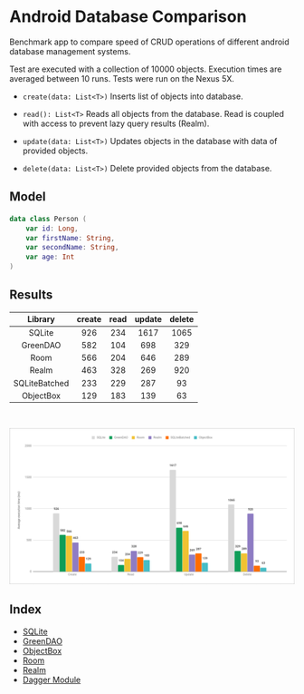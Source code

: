 # Android Database Comparison

Benchmark app to compare speed of CRUD operations of different android database management systems.

Test are executed with a collection of 10000 objects. Execution times are averaged between 10 runs. Tests were run on the Nexus 5X.

- ```create(data: List<T>)``` Inserts list of objects into database.

- ```read(): List<T>``` Reads all objects from the database. Read is coupled with access to prevent lazy query results (Realm).

- ```update(data: List<T>)``` Updates objects in the database with data of provided objects.

- ```delete(data: List<T>)``` Delete provided objects from the database.

## Model

```kotlin
data class Person (
    var id: Long,
    var firstName: String,
    var secondName: String,
    var age: Int
)
```

## Results

|Library|create|read|update|delete|
|:---:|:---:|:---:|:---:|:---:|
|SQLite|926|234|1617|1065|
|GreenDAO|582|104|698|329|
|Room|566|204|646|289|
|Realm|463|328|269|920|
|SQLiteBatched|233|229|287|93|
|ObjectBox|129|183|139|63|

<br>

![Results][results]

## Index
- [SQLite]
- [GreenDAO]
- [ObjectBox]
- [Room]
- [Realm]
- [Dagger Module]



[results]: dev_files/Results.png

[SQLite]: https://github.com/Razeeman/Android-Database-Comparison/tree/master/app/src/main/java/com/example/database/comparison/dbms/sqlite
[GreenDAO]: https://github.com/Razeeman/Android-Database-Comparison/tree/master/app/src/main/java/com/example/database/comparison/dbms/greendao
[ObjectBox]: https://github.com/Razeeman/Android-Database-Comparison/tree/master/app/src/main/java/com/example/database/comparison/dbms/objectbox
[Room]: https://github.com/Razeeman/Android-Database-Comparison/tree/master/app/src/main/java/com/example/database/comparison/dbms/room
[Realm]: https://github.com/Razeeman/Android-Database-Comparison/tree/master/app/src/main/java/com/example/database/comparison/dbms/realm
[Dagger Module]: https://github.com/Razeeman/Android-Database-Comparison/blob/master/app/src/main/java/com/example/database/comparison/di/AppModule.kt
